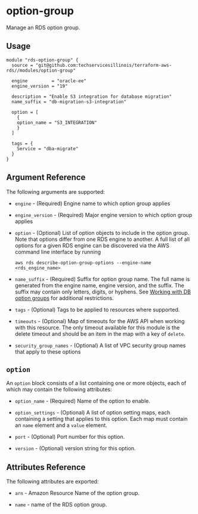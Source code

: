 # option-group

Manage an RDS option group.

## Usage

```hcl
module "rds-option-group" {
  source = "git@github.com:techservicesillinois/terraform-aws-rds//modules/option-group"

  engine         = "oracle-ee"
  engine_version = "19"

  description = "Enable S3 integration for database migration"
  name_suffix = "db-migration-s3-integration"

  option = [
    {
    option_name = "S3_INTEGRATION"
    }
  ]

  tags = {
    Service = "dba-migrate"
  }
}
```

Argument Reference
-----------------

The following arguments are supported:

* `engine` - (Required) Engine name to which option group applies

* `engine_version` - (Required) Major engine version to which option group applies

* `option` - (Optional) List of option objects to include in the option group. Note that options differ from one RDS engine to another. A full list of all options for a given RDS engine can be discovered via the AWS command line interface by running

  ```
  aws rds describe-option-group-options --engine-name <rds_engine_name>
  ```

* `name_suffix` - (Required) Suffix for option group name. The full name is generated from the engine name, engine version, and the suffix. The suffix may contain only letters, digits, or hyphens. See [Working with DB option groups](https://docs.aws.amazon.com/AmazonRDS/latest/UserGuide/USER_WorkingWithOptionGroups.html) for additional restrictions.

* `tags` - (Optional) Tags to be applied to resources where supported.

* `timeouts` - (Optional) Map of timeouts for the AWS API when working with this resource. The only timeout available for this module is the delete timeout and should be an item in the map with a key of `delete`.

* `security_group_names` - (Optional) A list of VPC security group names that apply to these options

`option`
----------

An `option` block consists of a list containing one or more objects, each of which may contain the following attributes:

* `option_name` - (Required) Name of the option to enable.

* `option_settings` - (Optional) A list of option setting maps, each containing a setting that applies to this option. Each map must contain an `name` element and a `value` element.

* `port` - (Optional) Port number for this option.

* `version` - (Optional) version string for this option.

Attributes Reference
--------------------

The following attributes are exported:

* `arn` - Amazon Resource Name of the option group.

* `name` - name of the RDS option group.
